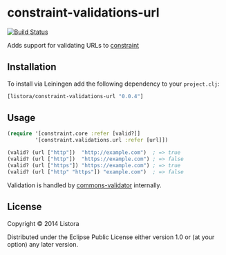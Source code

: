 # constraint-validations-url

[![Build Status](https://travis-ci.org/listora/constraint-validations-url.svg?branch=master)](https://travis-ci.org/listora/constraint-validations-url)

Adds support for validating URLs to [constraint][]

## Installation

To install via Leiningen add the following dependency to your `project.clj`:

``` clj
[listora/constraint-validations-url "0.0.4"]
```

## Usage

``` clj
(require '[constraint.core :refer [valid?]]
         '[constraint.validations.url :refer [url]])

(valid? (url ["http"])  "http://example.com")  ; => true
(valid? (url ["http"])  "https://example.com") ; => false
(valid? (url ["https"]) "https://example.com") ; => true
(valid? (url ["http" "https"]) "example.com")  ; => false
```

Validation is handled by [commons-validator][] internally.

## License

Copyright © 2014 Listora

Distributed under the Eclipse Public License either version 1.0 or (at
your option) any later version.

[constraint]: https://github.com/listora/constraint
[commons-validator]: http://commons.apache.org/proper/commons-validator/apidocs/overview-summary.html
